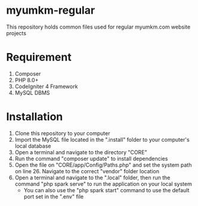 # myumkm-regular
This repository holds common files used for regular myumkm.com website projects

# Requirement
1. Composer
2. PHP 8.0+
3. CodeIgniter 4 Framework
4. MySQL DBMS

# Installation
1. Clone this repository to your computer
2. Import the MySQL file located in the ".install" folder to your computer's local database
3. Open a terminal and navigate to the directory "CORE"
4. Run the command "composer update" to install dependencies
5. Open the file on "CORE/app/Config/Paths.php" and set the system path on line 26. Navigate to the correct "vendor" folder location
6. Open a terminal and navigate to the ".local" folder, then run the command "php spark serve" to run the application on your local system
    - You can also use the "php spark start" command to use the default port set in the ".env" file
